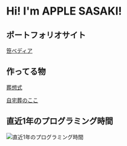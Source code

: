 # Hi! I'm APPLE SASAKI!

## ポートフォリオサイト
[笹ベディア](https://scrapbox.io/sasa-pedia/ "笹ベディア")


## 作ってる物
[葬想式](https://sososhiki.jp/ "葬想式")

[自宅葬のここ](https://www.jitakuso.jp/ "自宅葬のここ")

## 直近1年のプログラミング時間
![直近1年のプログラミング時間](https://wakatime.com/share/@lord_sasapple/73ca7b32-4a2d-4aea-b719-41e07d5da042.svg "直近1年のプログラミング時間")
